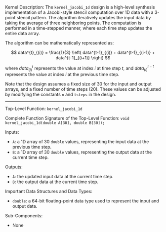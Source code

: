 Kernel Description:
The `kernel_jacobi_1d` design is a high-level synthesis implementation of a Jacobi-style stencil computation over 1D data with a 3-point stencil pattern. The algorithm iteratively updates the input data by taking the average of three neighboring points. The computation is performed in a time-stepped manner, where each time step updates the entire data array.

The algorithm can be mathematically represented as:

$$
data^{t}_{(i)} = \frac{1}{3} \left( data^{t-1}_{(i)} + data^{t-1}_{(i-1)} + data^{t-1}_{(i+1)} \right)
$$

where $data^{t}_{(i)}$ represents the value at index $i$ at time step $t$, and $data^{t-1}_{(i)}$ represents the value at index $i$ at the previous time step.

Note that the design assumes a fixed size of 30 for the input and output arrays, and a fixed number of time steps (20). These values can be adjusted by modifying the constants `n` and `tsteps` in the design.

---

Top-Level Function: `kernel_jacobi_1d`

Complete Function Signature of the Top-Level Function:
`void kernel_jacobi_1d(double A[30], double B[30]);`

Inputs:
- `A`: a 1D array of 30 `double` values, representing the input data at the previous time step.
- `B`: a 1D array of 30 `double` values, representing the output data at the current time step.

Outputs:
- `A`: the updated input data at the current time step.
- `B`: the output data at the current time step.

Important Data Structures and Data Types:
- `double`: a 64-bit floating-point data type used to represent the input and output data.

Sub-Components:
- None